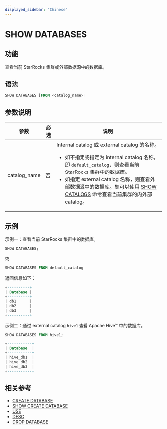 ```yaml
---
displayed_sidebar: "Chinese"
---
```


# SHOW DATABASES

## 功能

查看当前 StarRocks 集群或外部数据源中的数据库。

## 语法

```SQL
SHOW DATABASES [FROM <catalog_name>]
```

## 参数说明

| **参数**          | **必选** | **说明**                                                     |
| ----------------- | -------- | ------------------------------------------------------------ |
| catalog_name | 否       | Internal catalog 或 external catalog 的名称。<ul><li>如不指定或指定为 internal catalog 名称，即 `default_catalog`，则查看当前 StarRocks 集群中的数据库。</li><li>如指定 external catalog 名称，则查看外部数据源中的数据库。您可以使用 [SHOW CATALOGS](SHOW_CATALOGS.md) 命令查看当前集群的内外部 catalog。</li></ul> |

## 示例

示例一：查看当前 StarRocks 集群中的数据库。

```SQL
SHOW DATABASES;
```

或

```SQL
SHOW DATABASES FROM default_catalog;
```

返回信息如下：

```SQL
+----------+
| Database |
+----------+
| db1      |
| db2      |
| db3      |
+----------+
```

示例二：通过 external catalog `hive1` 查看 Apache Hive™ 中的数据库。

```SQL
SHOW DATABASES FROM hive1;

+-----------+
| Database  |
+-----------+
| hive_db1  |
| hive_db2  |
| hive_db3  |
+-----------+
```

## 相关参考

- [CREATE DATABASE](../data-definition/CREATE_DATABASE.md)
- [SHOW CREATE DATABASE](SHOW_CREATE_DATABASE.md)
- [USE](../data-definition/USE.md)
- [DESC](../Utility/DESCRIBE.md)
- [DROP DATABASE](../data-definition/DROP_DATABASE.md)
